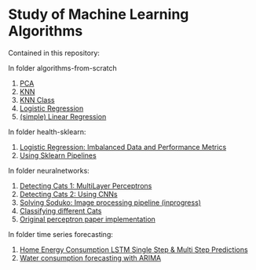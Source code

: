 # Study of Machine Learning Algorithms

Contained in this repository:

In folder algorithms-from-scratch
1. [PCA](https://github.com/nicholasjhana/machine-learning-study/blob/master/algorithms-from-scratch/PCA_with_iris.ipynb)
2. [KNN](https://github.com/nicholasjhana/machine-learning-study/blob/master/algorithms-from-scratch/knn_testbench.ipynb)
3. [KNN Class](https://github.com/nicholasjhana/ml-algorithms-from-scratch/tree/master/knn_class_from_scratch)
4. [Logistic Regression](https://github.com/nicholasjhana/machine-learning-study/blob/master/algorithms-from-scratch/logistic-regression.ipynb)
5. [(simple) Linear Regression](https://github.com/nicholasjhana/machine-learning-study/blob/master/algorithms-from-scratch/linear_regression.ipynb)


In folder health-sklearn:
1. [Logistic Regression: Imbalanced Data and Performance Metrics](https://github.com/nicholasjhana/machine-learning-study/blob/master/health-sklearn/logistic-regression-on-imbalanced-data.ipynb)
2. [Using Sklearn Pipelines](https://github.com/nicholasjhana/machine-learning-study/blob/master/health-sklearn/regularization-selection-methods-breast-cancer-dataset.ipynb)

In folder neuralnetworks:
1. [Detecting Cats 1: MultiLayer Perceptrons](https://github.com/nicholasjhana/machine-learning-study/blob/master/neuralnets/Cats-not-cats-in-keras-ns.ipynb)
2. [Detecting Cats 2: Using CNNs](https://github.com/nicholasjhana/machine-learning-study/blob/master/neuralnets/CatsNoCats-single-nn-to-CNN-ns.ipynb)
3. [Solving Soduko: Image processing pipeline (inprogress)](https://github.com/nicholasjhana/machine-learning-study/blob/master/neuralnets/Sudoku%20Solver.ipynb)
4. [Classifying different Cats](https://github.com/nicholasjhana/machine-learning-study/blob/master/neuralnets/perceptron-classification-cats_ns_complete.ipynb)
5. [Original perceptron paper implementation](https://github.com/nicholasjhana/machine-learning-study/blob/master/neuralnets/perceptron_algorithm_ns_solution.ipynb)

In folder time series forecasting:
1. [Home Energy Consumption LSTM Single Step & Multi Step Predictions](https://github.com/nicholasjhana/machine-learning-study/blob/master/time%20series%20forecasting/home-electrical-demand-forecast-lstm.ipynb)
2. [Water consumption forecasting with ARIMA](https://github.com/nicholasjhana/machine-learning-study/blob/master/time%20series%20forecasting/water-consumption-forecast.ipynb)
